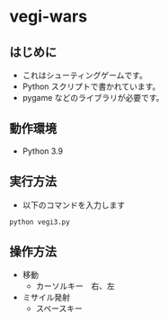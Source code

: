 # vegi-wars

## はじめに
- これはシューティングゲームです。
- Python スクリプトで書かれています。
- pygame などのライブラリが必要です。

## 動作環境
- Python 3.9


## 実行方法
- 以下のコマンドを入力します
```
python vegi3.py
```

## 操作方法
- 移動
    - カーソルキー　右、左
- ミサイル発射
    - スペースキー

